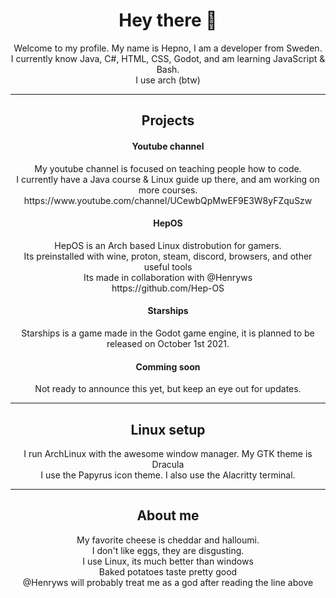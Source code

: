 <h1 align="center">Hey there 👋</h1>
<div align="center">Welcome to my profile. My name is Hepno, I am a developer from Sweden.</div>
<div align="center">I currently know Java, C#, HTML, CSS, Godot, and am learning JavaScript & Bash.     </div>    
<div align="center">I use arch (btw)</div>

------------------------ 
<h2 align="center">Projects</h2>

<h4 align="center">Youtube channel</h4>
<div align="center">My youtube channel is focused on teaching people how to code.</div>
<div align="center">I currently have a Java course & Linux guide up there, and am working on more courses.</div>
<div align="center">https://www.youtube.com/channel/UCewbQpMwEF9E3W8yFZquSzw</div>

<h4 align="center">HepOS</h4>
<div align="center">HepOS is an Arch based Linux distrobution for gamers.</div>
<div align="center">Its preinstalled with wine, proton, steam, discord, browsers, and other useful tools</div>
<div align="center">Its made in collaboration with @Henryws</div>
<div align="center">https://github.com/Hep-OS</div>

<h4 align="center">Starships</h4>
<div align="center">Starships is a game made in the Godot game engine, it is planned to be released on October 1st 2021.</div>

<h4 align="center">Comming soon</h4>
<div align="center">Not ready to announce this yet, but keep an eye out for updates.</div>

------------------------ 
<h2 align="center">Linux setup</h2>
<div align="center">I run ArchLinux with the awesome window manager. My GTK theme is Dracula</div>
<div align="center">I use the Papyrus icon theme. I also use the Alacritty terminal.</div>

------------------------ 
<h2 align="center">About me</h2>

<div align="center">My favorite cheese is cheddar and halloumi.</div>
<div align="center">I don't like eggs, they are disgusting.</div>
<div align="center">I use Linux, its much better than windows</div>
<div align="center">Baked potatoes taste pretty good</div>


<div align="center">@Henryws will probably treat me as a god after reading the line above</div>

